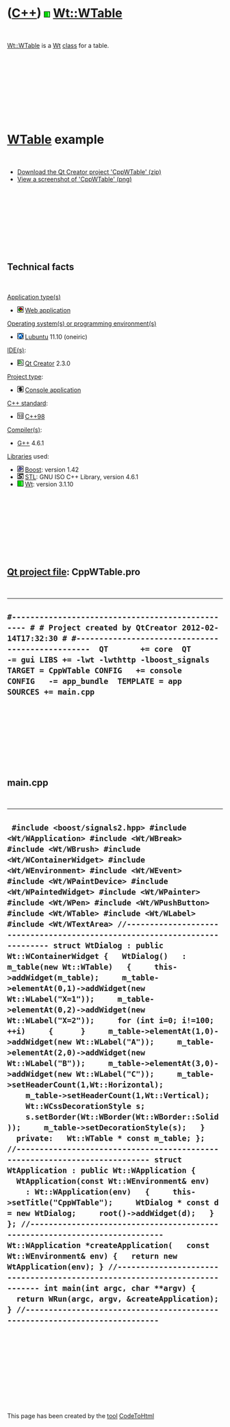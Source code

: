 



 

 

 

 

 

([C++](Cpp.md)) ![Wt](PicWt.png) [Wt::WTable](CppWTable.md)
=============================================================

 

[Wt::WTable](CppWTable.md) is a [Wt](CppWt.md) [class](CppClass.htm)
for a table.

 

 

 

 

 

[WTable](CppWTable.md) example
===============================

 

-   [Download the Qt Creator project 'CppWTable' (zip)](CppWTable.zip)
-   [View a screenshot of 'CppWTable' (png)](CppWTable.png)

 

 

 

 

 

Technical facts
---------------

 

[Application type(s)](CppApplication.md)

-   ![Web](PicWeb.png) [Web application](CppWebApplication.md)

[Operating system(s) or programming environment(s)](CppOs.md)

-   ![Lubuntu](PicLubuntu.png) [Lubuntu](CppLubuntu.md) 11.10 (oneiric)

[IDE(s)](CppIde.md):

-   ![Qt Creator](PicQtCreator.png) [Qt Creator](CppQtCreator.md) 2.3.0

[Project type](CppQtProjectType.md):

-   ![console](PicConsole.png) [Console
    application](CppConsoleApplication.md)

[C++ standard](CppStandard.md):

-   ![C++98](PicCpp98.png) [C++98](Cpp98.md)

[Compiler(s)](CppCompiler.md):

-   [G++](CppGpp.md) 4.6.1

[Libraries](CppLibrary.md) used:

-   ![Boost](PicBoost.png) [Boost](CppBoost.md): version 1.42
-   ![STL](PicStl.png) [STL](CppStl.md): GNU ISO C++ Library, version
    4.6.1
-   ![Wt](PicWt.png) [Wt](CppWt.md): version 3.1.10

 

 

 

 

 

[Qt project file](CppQtProjectFile.md): CppWTable.pro
------------------------------------------------------

 

  ------------------------------------------------------------------------------------------------------------------------------------------------------------------------------------------------------------------------------------------------------------------------------------------------------------------------------------------------
  ` #------------------------------------------------- # # Project created by QtCreator 2012-02-14T17:32:30 # #-------------------------------------------------  QT       += core  QT       -= gui LIBS += -lwt -lwthttp -lboost_signals  TARGET = CppWTable CONFIG   += console CONFIG   -= app_bundle  TEMPLATE = app   SOURCES += main.cpp `
  ------------------------------------------------------------------------------------------------------------------------------------------------------------------------------------------------------------------------------------------------------------------------------------------------------------------------------------------------

 

 

 

 

 

main.cpp
--------

 

  ----------------------------------------------------------------------------------------------------------------------------------------------------------------------------------------------------------------------------------------------------------------------------------------------------------------------------------------------------------------------------------------------------------------------------------------------------------------------------------------------------------------------------------------------------------------------------------------------------------------------------------------------------------------------------------------------------------------------------------------------------------------------------------------------------------------------------------------------------------------------------------------------------------------------------------------------------------------------------------------------------------------------------------------------------------------------------------------------------------------------------------------------------------------------------------------------------------------------------------------------------------------------------------------------------------------------------------------------------------------------------------------------------------------------------------------------------------------------------------------------------------------------------------------------------------------------------------------------------------------------------------------------------------------------------------------------------------------------------------------------------------------------------------------------------------------------------------------------------------------------------------------------------------------------------------------------------------------------------------------------
  `  #include <boost/signals2.hpp> #include <Wt/WApplication> #include <Wt/WBreak> #include <Wt/WBrush> #include <Wt/WContainerWidget> #include <Wt/WEnvironment> #include <Wt/WEvent> #include <Wt/WPaintDevice> #include <Wt/WPaintedWidget> #include <Wt/WPainter> #include <Wt/WPen> #include <Wt/WPushButton> #include <Wt/WTable> #include <Wt/WLabel> #include <Wt/WTextArea> //--------------------------------------------------------------------------- struct WtDialog : public Wt::WContainerWidget {   WtDialog()   : m_table(new Wt::WTable)   {     this->addWidget(m_table);     m_table->elementAt(0,1)->addWidget(new Wt::WLabel("X=1"));     m_table->elementAt(0,2)->addWidget(new Wt::WLabel("X=2"));     for (int i=0; i!=100; ++i)     {      }     m_table->elementAt(1,0)->addWidget(new Wt::WLabel("A"));     m_table->elementAt(2,0)->addWidget(new Wt::WLabel("B"));     m_table->elementAt(3,0)->addWidget(new Wt::WLabel("C"));     m_table->setHeaderCount(1,Wt::Horizontal);     m_table->setHeaderCount(1,Wt::Vertical);       Wt::WCssDecorationStyle s;     s.setBorder(Wt::WBorder(Wt::WBorder::Solid));     m_table->setDecorationStyle(s);   }   private:   Wt::WTable * const m_table; }; //--------------------------------------------------------------------------- struct WtApplication : public Wt::WApplication {   WtApplication(const Wt::WEnvironment& env)     : Wt::WApplication(env)   {     this->setTitle("CppWTable");     WtDialog * const d = new WtDialog;     root()->addWidget(d);   } }; //--------------------------------------------------------------------------- Wt::WApplication *createApplication(   const Wt::WEnvironment& env) {   return new WtApplication(env); } //--------------------------------------------------------------------------- int main(int argc, char **argv) {   return WRun(argc, argv, &createApplication); } //--------------------------------------------------------------------------- `
  ----------------------------------------------------------------------------------------------------------------------------------------------------------------------------------------------------------------------------------------------------------------------------------------------------------------------------------------------------------------------------------------------------------------------------------------------------------------------------------------------------------------------------------------------------------------------------------------------------------------------------------------------------------------------------------------------------------------------------------------------------------------------------------------------------------------------------------------------------------------------------------------------------------------------------------------------------------------------------------------------------------------------------------------------------------------------------------------------------------------------------------------------------------------------------------------------------------------------------------------------------------------------------------------------------------------------------------------------------------------------------------------------------------------------------------------------------------------------------------------------------------------------------------------------------------------------------------------------------------------------------------------------------------------------------------------------------------------------------------------------------------------------------------------------------------------------------------------------------------------------------------------------------------------------------------------------------------------------------------------------

 

 

 

 

 





 




This page has been created by the [tool](Tools.md)
[CodeToHtml](ToolCodeToHtml.md)
